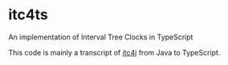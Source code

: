 # itc4ts
An implementation of Interval Tree Clocks in TypeScript

This code is mainly a transcript of [itc4j](https://github.com/sinabz/itc4j) from Java to TypeScript.
